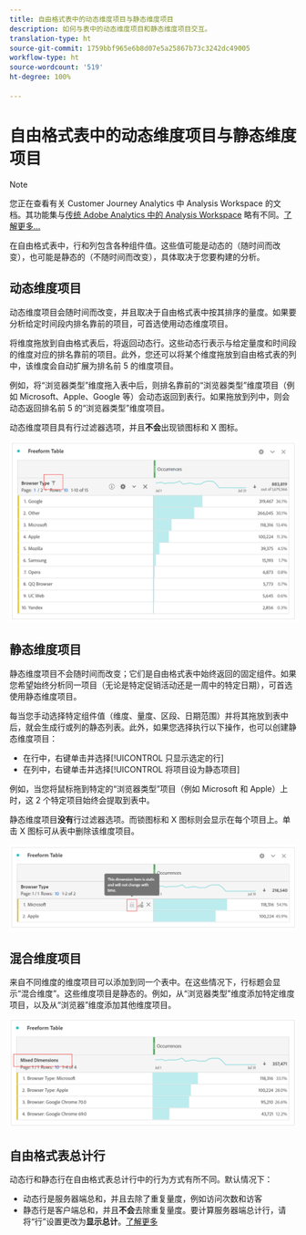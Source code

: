 ```yaml
---
title: 自由格式表中的动态维度项目与静态维度项目
description: 如何与表中的动态维度项目和静态维度项目交互。
translation-type: ht
source-git-commit: 1759bbf965e6b8d07e5a25867b73c3242dc49005
workflow-type: ht
source-wordcount: '519'
ht-degree: 100%

---
```



# 自由格式表中的动态维度项目与静态维度项目

>[!NOTE]
>
>您正在查看有关 Customer Journey Analytics 中 Analysis Workspace 的文档。其功能集与[传统 Adobe Analytics 中的 Analysis Workspace](https://docs.adobe.com/content/help/zh-Hans/analytics/analyze/analysis-workspace/home.html) 略有不同。[了解更多...](/help/getting-started/cja-aa.md)

在自由格式表中，行和列包含各种组件值。这些值可能是动态的（随时间而改变），也可能是静态的（不随时间而改变），具体取决于您要构建的分析。

## 动态维度项目

动态维度项目会随时间而改变，并且取决于自由格式表中按其排序的量度。如果要分析给定时间段内排名靠前的项目，可首选使用动态维度项目。

将维度拖放到自由格式表后，将返回动态行。这些动态行表示与给定量度和时间段的维度对应的排名靠前的项目。此外，您还可以将某个维度拖放到自由格式表的列中，该维度会自动扩展为排名前 5 的维度项目。

例如，将“浏览器类型”维度拖入表中后，则排名靠前的“浏览器类型”维度项目（例如 Microsoft、Apple、Google 等）会动态返回到表行。如果拖放到列中，则会动态返回排名前 5 的“浏览器类型”维度项目。

动态维度项目具有行过滤器选项，并且&#x200B;**不会**&#x200B;出现锁图标和 X 图标。

![](assets/dynamic-items.png)

## 静态维度项目

静态维度项目不会随时间而改变；它们是自由格式表中始终返回的固定组件。如果您希望始终分析同一项目（无论是特定促销活动还是一周中的特定日期），可首选使用静态维度项目。

每当您手动选择特定组件值（维度、量度、区段、日期范围）并将其拖放到表中后，就会生成行或列的静态列表。此外，如果您选择执行以下操作，也可以创建静态维度项目：

* 在行中，右键单击并选择[!UICONTROL 只显示选定的行]
* 在列中，右键单击并选择[!UICONTROL 将项目设为静态项目]

例如，当您将鼠标拖到特定的“浏览器类型”项目（例如 Microsoft 和 Apple）上时，这 2 个特定项目始终会提取到表中。

静态维度项目&#x200B;**没有**&#x200B;行过滤器选项。而锁图标和 X 图标则会显示在每个项目上。单击 X 图标可从表中删除该维度项目。

![](assets/static-items.png)

## 混合维度项目

来自不同维度的维度项目可以添加到同一个表中。在这些情况下，行标题会显示“混合维度”。这些维度项目是静态的。例如，从“浏览器类型”维度添加特定维度项目，以及从“浏览器”维度添加其他维度项目。

![](assets/mixed-dimensions.png)

## 自由格式表总计行

动态行和静态行在自由格式表总计行中的行为方式有所不同。默认情况下：

* 动态行是服务器端总和，并且去除了重复量度，例如访问次数和访客
* 静态行是客户端总和，并且&#x200B;**不会**&#x200B;去除重复量度。要计算服务器端总计行，请将“行”设置更改为&#x200B;**显示总计**。[了解更多](https://docs.adobe.com/content/help/zh-Hans/analytics/analyze/analysis-workspace/visualizations/freeform-table/workspace-totals.html)

